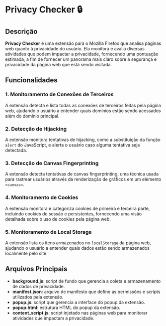 # Privacy Checker 🔒

## Descrição

**Privacy Checker** é uma extensão para o Mozilla Firefox que analisa páginas web quanto à privacidade do usuário. Ela monitora e avalia diversas atividades que podem impactar a privacidade, fornecendo uma pontuação estimada, a fim de fornecer um panorama mais claro sobre a segurança e privacidade da página web que está sendo visitada.

## Funcionalidades

### 1. Monitoramento de Conexões de Terceiros

A extensão detecta e lista todas as conexões de terceiros feitas pela página web, ajudando o usuário a entender quais domínios estão sendo acessados além do domínio principal.

### 2. Detecção de Hijacking

A extensão monitora tentativas de hijacking, como a substituição da função `alert` do JavaScript, e alerta o usuário caso alguma tentativa seja detectada.

### 3. Detecção de Canvas Fingerprinting

A extensão detecta tentativas de canvas fingerprinting, uma técnica usada para rastrear usuários através da renderização de gráficos em um elemento `<canvas>`.

### 4. Monitoramento de Cookies

A extensão monitora e categoriza cookies de primeira e terceira parte, incluindo cookies de sessão e persistentes, fornecendo uma visão detalhada sobre o uso de cookies pela página web.

### 5. Monitoramento de Local Storage

A extensão lista os itens armazenados no `localStorage` da página web, ajudando o usuário a entender quais dados estão sendo armazenados localmente pelo site.

## Arquivos Principais

- **background.js**: script de fundo que gerencia a coleta e armazenamento de dados de privacidade.
- **manifest.json**: arquivo de manifesto que define as permissões e scripts utilizados pela extensão.
- **popup.js**: script que gerencia a interface do popup da extensão.
- **popup.html**: estrutura HTML do popup da extensão.
- **content_script.js**: script injetado nas páginas web para monitorar atividades que impactam a privacidade.
